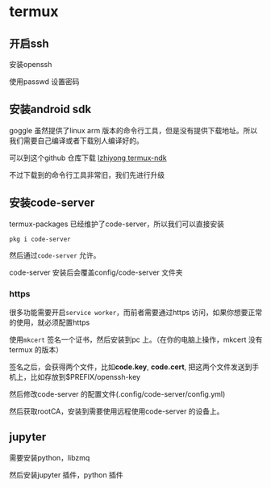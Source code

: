 # termux

## 开启ssh

安装openssh

使用passwd 设置密码

## 安装android sdk

goggle 虽然提供了linux arm 版本的命令行工具，但是没有提供下载地址。所以我们需要自己编译或者下载别人编译好的。

可以到这个github 仓库下载 [lzhiyong termux-ndk](https://github.com/lzhiyong/termux-ndk/releases)

不过下载到的命令行工具非常旧，我们先进行升级

## 安装code-server

termux-packages 已经维护了code-server，所以我们可以直接安装

```shell
pkg i code-server
```

然后通过`code-server` 允许。

code-server 安装后会覆盖config/code-server 文件夹

### https

很多功能需要开启`service worker`，而前者需要通过https 访问，如果你想要正常的使用，就必须配置https

使用`mkcert` 签名一个证书，然后安装到pc 上。（在你的电脑上操作，mkcert 没有termux 的版本）

签名之后，会获得两个文件，比如**code.key**, **code.cert**, 把这两个文件发送到手机上，比如存放到$PREFIX/openssh-key

然后修改code-server 的配置文件(.config/code-server/config.yml)

然后获取rootCA，安装到需要使用远程使用code-server 的设备上。

## jupyter

需要安装python，libzmq

然后安装jupyter 插件，python 插件

